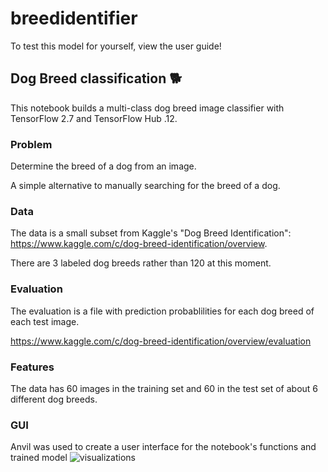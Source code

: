 # breedidentifier
To test this model for yourself, view the user guide!

## Dog Breed classification 🐕
This notebook builds a multi-class dog breed image classifier with TensorFlow 2.7 and TensorFlow Hub .12.

### Problem
Determine the breed of a dog from an image.

A simple alternative to manually searching for the breed of a dog.

### Data
The data is a small subset from Kaggle's "Dog Breed Identification": https://www.kaggle.com/c/dog-breed-identification/overview.

There are 3 labeled dog breeds rather than 120 at this moment.

### Evaluation
The evaluation is a file with prediction probablilities for each dog breed of each test image.

https://www.kaggle.com/c/dog-breed-identification/overview/evaluation

### Features
The data has 60 images in the training set and 60 in the test set of about 6 different dog breeds.

### GUI
Anvil was used to create a user interface for the notebook's functions and trained model
![visualizations](https://user-images.githubusercontent.com/47118983/160707344-418e1da1-e965-42ef-9a6e-f4b616ef193e.PNG)

